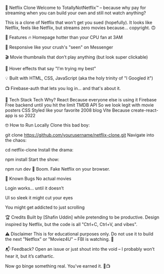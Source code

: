 🍿 Netflix Clone
Welcome to TotallyNotNetflix™ – because why pay for streaming when you can build your own and still not watch anything?

This is a clone of Netflix that won't get you sued (hopefully). It looks like Netflix, feels like Netflix, but streams zero movies because... copyright. 🙃

🚀 Features
🔥 Homepage hotter than your CPU fan at 3AM

🍔 Responsive like your crush's "seen" on Messenger

🎬 Movie thumbnails that don’t play anything (but look super clickable)

👀 Hover effects that say "I'm trying my best"

💡 Built with HTML, CSS, JavaScript (aka the holy trinity of "I Googled it")

📺 Firebase-auth that lets you log in... and that's about it.

🧠 Tech Stack
Tech	Why?
React	Because everyone else is using it
Firebase	Free backend until you hit the limit
TMDB API	So we look legit with movie posters
CSS	Styled like your favorite 2008 blog
Vite	Because create-react-app is so 2022

🤓 How to Run Locally
Clone this bad boy:

git clone https://github.com/yourusername/netflix-clone.git
Navigate into the chaos:

cd netflix-clone
Install the drama:

npm install
Start the show:


npm run dev
🎉 Boom. Fake Netflix on your browser.

😬 Known Bugs
No actual movies

Login works... until it doesn’t

UI so sleek it might cut your eyes

You might get addicted to just scrolling

🏆 Credits
Built by [Shafin Uddin] while pretending to be productive.
Design inspired by Netflix, but the code is all "Ctrl+C, Ctrl+V, and vibes".

⚠️ Disclaimer
This is for educational purposes only.
Do not use it to build the next "Netflox" or "Moviez4U" – FBI is watching. 👀

📬 Feedback?
Open an issue or just shout into the void – I probably won’t hear it, but it’s cathartic.

Now go binge something real. You've earned it. 🍕📺

